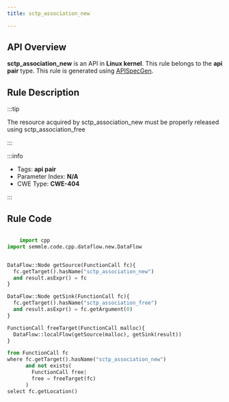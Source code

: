 ```yaml
---
title: sctp_association_new

---
```



## API Overview
**sctp_association_new** is an API in **Linux kernel**. This rule belongs to the **api pair** type. This rule is generated using [APISpecGen](../../tools/APISpecGen).
## Rule Description

:::tip

The resource acquired by sctp_association_new must be properly released using sctp_association_free

:::

:::info

- Tags: **api pair**
- Parameter Index: **N/A**
- CWE Type: **CWE-404**

:::

## Rule Code
```python

    import cpp
import semmle.code.cpp.dataflow.new.DataFlow


DataFlow::Node getSource(FunctionCall fc){
  fc.getTarget().hasName("sctp_association_new")
  and result.asExpr() = fc
}

DataFlow::Node getSink(FunctionCall fc){
  fc.getTarget().hasName("sctp_association_free")
  and result.asExpr() = fc.getArgument(0)
}

FunctionCall freeTarget(FunctionCall malloc){
  DataFlow::localFlow(getSource(malloc), getSink(result))
}

from FunctionCall fc
where fc.getTarget().hasName("sctp_association_new")
      and not exists(
        FunctionCall free| 
        free = freeTarget(fc)
      )
select fc.getLocation()

    
```